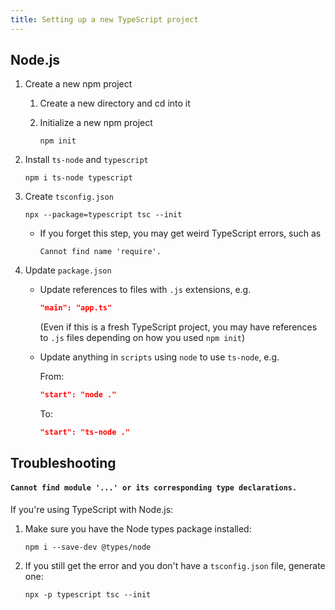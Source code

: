 ```yaml
---
title: Setting up a new TypeScript project
---
```


## Node.js

1. Create a new npm project

   1. Create a new directory and cd into it

   1. Initialize a new npm project

      ```
      npm init
      ```

1. Install `ts-node` and `typescript`

   ```
   npm i ts-node typescript
   ```

1. Create `tsconfig.json`

   ```
   npx --package=typescript tsc --init
   ```

   - If you forget this step, you may get weird TypeScript errors, such as

     ```
     Cannot find name 'require'.
     ```

1. Update `package.json`

   - Update references to files with `.js` extensions, e.g.

     ```json
     "main": "app.ts"
     ```

     (Even if this is a fresh TypeScript project, you may have references to `.js` files depending on how you used `npm init`)

   - Update anything in `scripts` using `node` to use `ts-node`, e.g.

     From:

     ```json
     "start": "node ."
     ```

     To:

     ```json
     "start": "ts-node ."
     ```

## Troubleshooting

#### `Cannot find module '...' or its corresponding type declarations.`

If you're using TypeScript with Node.js:

1. Make sure you have the Node types package installed:

   ```
   npm i --save-dev @types/node
   ```

1. If you still get the error and you don't have a `tsconfig.json` file, generate one:

   ```
   npx -p typescript tsc --init
   ```
